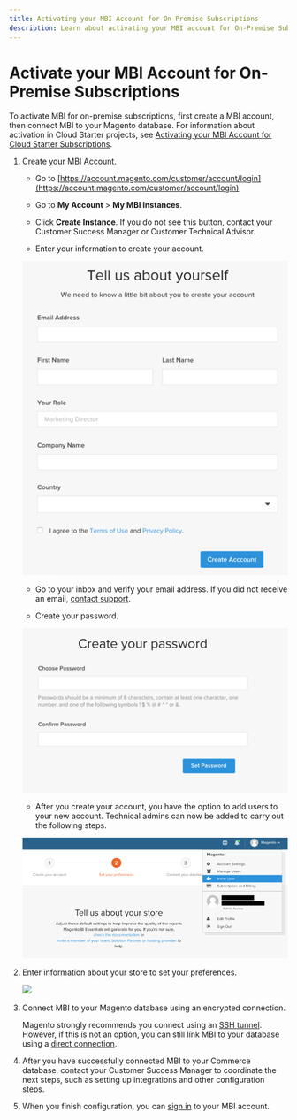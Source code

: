 ```yaml
---
title: Activating your MBI Account for On-Premise Subscriptions
description: Learn about activating your MBI account for On-Premise Subscriptions.
---
```

# Activate your MBI Account for On-Premise Subscriptions

To activate MBI for on-premise subscriptions, first create a MBI account, then connect MBI to your Magento database. For information about activation in Cloud Starter projects, see [Activating your MBI Account for Cloud Starter Subscriptions](../getting-started/cloud-activation.md).

1. Create your MBI Account.

    -  Go to [https://account.magento.com/customer/account/login](https://account.magento.com/customer/account/login)

    -  Go to **My Account** > **My MBI Instances**.

    -  Click **Create Instance**. If you do not see this button, contact your Customer Success Manager or Customer Technical Advisor.

    -  Enter your information to create your account.

     ![](../assets/create-account-2.png)

    -  Go to your inbox and verify your email address. If you did not receive an email, [contact support](../getting-started/support.md).

    -  Create your password.

    ![](../assets/create-account-4.png)

    -  After you create your account, you have the option to add users to your new account. Technical admins can now be added to carry out the following steps.

     ![](../assets/create-account-5.png)

1. Enter information about your store to set your preferences.

    ![](../assets/create-account-.png)

1. Connect MBI to your Magento database using an encrypted connection.

   Magento strongly recommends you connect using an [SSH tunnel](../data-analyst/importing-data/integrations/mysql-via-ssh-tunnel.md). However, if this is not an option, you can still link MBI to your database using a [direct connection](../data-analyst/importing-data/integrations/mysql-via-a-direct-connection.md).

1. After you have successfully connected MBI to your Commerce database, contact your Customer Success Manager to coordinate the next steps, such as setting up integrations and other configuration steps.

1. When you finish configuration, you can [sign in](../getting-started/sign-in.md) to your MBI account.
